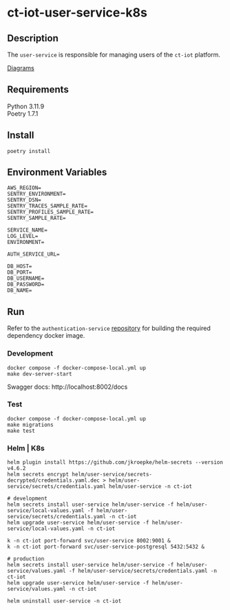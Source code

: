 # ct-iot-user-service-k8s

## Description
The `user-service` is responsible for managing users of the `ct-iot` platform.

[Diagrams](./docs/DIAGRAMS.md)

## Requirements
Python 3.11.9  
Poetry 1.7.1

## Install
```
poetry install
```

## Environment Variables
```
AWS_REGION=
SENTRY_ENVIRONMENT=
SENTRY_DSN=
SENTRY_TRACES_SAMPLE_RATE=
SENTRY_PROFILES_SAMPLE_RATE=
SENTRY_SAMPLE_RATE=

SERVICE_NAME=
LOG_LEVEL=
ENVIRONMENT=

AUTH_SERVICE_URL=

DB_HOST=
DB_PORT=
DB_USERNAME=
DB_PASSWORD=
DB_NAME=
```

## Run
Refer to the `authentication-service` [repository](https://github.com/darrylmorton/ct-iot-authentication-service/blob/main/README.md#build) for building the required dependency docker image.

### Development
```
docker compose -f docker-compose-local.yml up
make dev-server-start
```
Swagger docs: http://localhost:8002/docs

### Test
```
docker compose -f docker-compose-local.yml up
make migrations
make test
```

### Helm | K8s 
```
helm plugin install https://github.com/jkroepke/helm-secrets --version v4.6.2
helm secrets encrypt helm/user-service/secrets-decrypted/credentials.yaml.dec > helm/user-service/secrets/credentials.yaml helm/user-service -n ct-iot

# development
helm secrets install user-service helm/user-service -f helm/user-service/local-values.yaml -f helm/user-service/secrets/credentials.yaml -n ct-iot
helm upgrade user-service helm/user-service -f helm/user-service/local-values.yaml -n ct-iot

k -n ct-iot port-forward svc/user-service 8002:9001 &
k -n ct-iot port-forward svc/user-service-postgresql 5432:5432 &

# production
helm secrets install user-service helm/user-service -f helm/user-service/values.yaml -f helm/user-service/secrets/credentials.yaml -n ct-iot
helm upgrade user-service helm/user-service -f helm/user-service/values.yaml -n ct-iot

helm uninstall user-service -n ct-iot
```